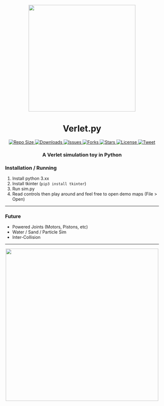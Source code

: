 <p align="center">
    <img src="https://github.com/oxi-dev0/Python-TKinter-Verlet/blob/main/Images/Logo.png" width=350>
</p>

<h1 align="center"> Verlet.py </h2>
<p align="center">
    <a href="#">
        <img src="https://img.shields.io/github/repo-size/oxi-dev0/TkinterPhysicsSim" alt="Repo Size">
    </a>
    <a href="https://github.com/oxi-dev0/TkinterPhysicsSim/releases">
        <img src="https://img.shields.io/github/downloads/oxi-dev0/TkinterPhysicsSim/total" alt="Downloads">
    </a>
    <a href="https://github.com/oxi-dev0/TkinterPhysicsSim/issues">
        <img src="https://img.shields.io/github/issues/oxi-dev0/TkinterPhysicsSim" alt="Issues">
    </a>
    <a href="#">
        <img src="https://img.shields.io/github/forks/oxi-dev0/TkinterPhysicsSim" alt="Forks">
    </a>
    <a href="#">
        <img src="https://img.shields.io/github/stars/oxi-dev0/TkinterPhysicsSim" alt="Stars">
    </a>
    <a href="https://en.wikipedia.org/wiki/MIT_License">
        <img src="https://img.shields.io/github/license/oxi-dev0/TkinterPhysicsSim" alt="License">
    </a>
    <a href="https://twitter.com/intent/tweet?text=Check%20out%20this%20cool%20Tkinter%20physics%20sim%21%20https%3A%2F%2Fgithub.com%2Foxi-dev0%2FTkinterPhysicsSim%2F">
      <img src="https://img.shields.io/twitter/url?style=social&url=https%3A%2F%2Fgithub.com%2Foxi-dev0%2FTkinterPhysicsSim" alt="Tweet">
    </a>
</p>

<h3 align="center"> A Verlet simulation toy in Python </h3>

### Installation / Running
1. Install python 3.xx
2. Install tkinter (`pip3 install tkinter`)
3. Run sim.py
4. Read controls then play around and feel free to open demo maps (File > Open)

------------



### Future
- Powered Joints (Motors, Pistons, etc)
- Water / Sand / Particle Sim
- Inter-Collision
------------


<p align="center">
    <a href="#">
        <img src="https://user-images.githubusercontent.com/33568643/132953990-c72c696e-0d71-4939-9521-ccdd8857990b.jpg" width=500>
    </a>
 </p>


